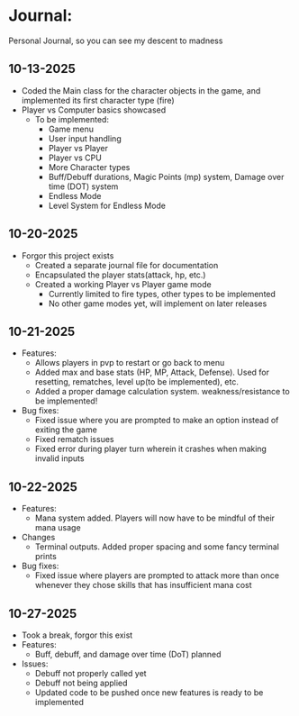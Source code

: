 # Journal:
Personal Journal, so you can see my descent to madness

## 10-13-2025
- Coded the Main class for the character objects in the game, and implemented its first character type (fire)
- Player vs Computer basics showcased
    - To be implemented:
        - Game menu
        - User input handling
        - Player vs Player
        - Player vs CPU
        - More Character types
        - Buff/Debuff durations, Magic Points (mp) system, Damage over time (DOT) system
        - Endless Mode
        - Level System for Endless Mode

## 10-20-2025
- Forgor this project exists
    - Created a separate journal file for documentation
    - Encapsulated the player stats(attack, hp, etc.)
    - Created a working Player vs Player game mode
        - Currently limited to fire types, other types to be implemented
        - No other game modes yet, will implement on later releases

## 10-21-2025
- Features:
    - Allows players in pvp to restart or go back to menu
    - Added max and base stats (HP, MP, Attack, Defense). Used for resetting, rematches, level up(to be implemented), etc.
    - Added a proper damage calculation system. weakness/resistance to be implemented!
- Bug fixes:
    - Fixed issue where you are prompted to make an option instead of exiting the game
    - Fixed rematch issues
    - Fixed error during player turn wherein it crashes when making invalid inputs

## 10-22-2025
- Features:
    - Mana system added. Players will now have to be mindful of their mana usage
- Changes
    - Terminal outputs. Added proper spacing and some fancy terminal prints
- Bug fixes:
    - Fixed issue where players are prompted to attack more than once whenever they chose skills that has insufficient mana cost

## 10-27-2025
- Took a break, forgor this exist
- Features:
    - Buff, debuff, and damage over time (DoT) planned
- Issues:
    - Debuff not properly called yet
    - Debuff not being applied
    - Updated code to be pushed once new features is ready to be implemented